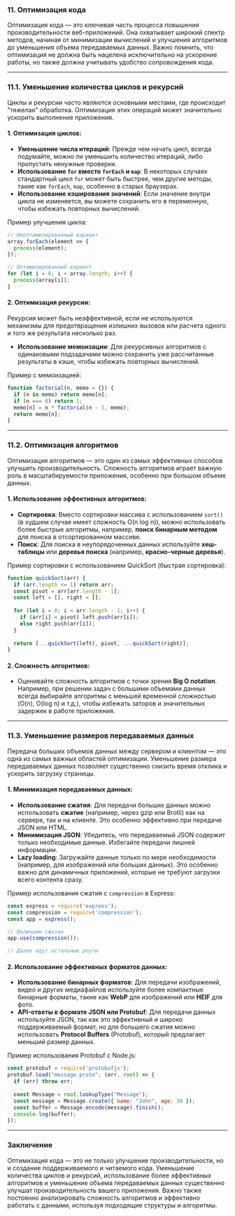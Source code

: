 ### 11. **Оптимизация кода**

Оптимизация кода — это ключевая часть процесса повышения производительности веб-приложений. Она охватывает широкий спектр методов, начиная от минимизации вычислений и улучшения алгоритмов до уменьшения объема передаваемых данных. Важно помнить, что оптимизация не должна быть нацелена исключительно на ускорение работы, но также должна учитывать удобство сопровождения кода.

---

### 11.1. **Уменьшение количества циклов и рекурсий**

Циклы и рекурсии часто являются основными местами, где происходит "тяжелая" обработка. Оптимизация этих операций может значительно ускорить выполнение приложения.

#### 1. **Оптимизация циклов**:
   - **Уменьшение числа итераций**: Прежде чем начать цикл, всегда подумайте, можно ли уменьшить количество итераций, либо пропустить ненужные проверки.
   - **Использование `for` вместо `forEach` и `map`**: В некоторых случаях стандартный цикл `for` может быть быстрее, чем другие методы, такие как `forEach`, `map`, особенно в старых браузерах.
   - **Использование кэширования значений**: Если значение внутри цикла не изменяется, вы можете сохранить его в переменную, чтобы избежать повторных вычислений.

Пример улучшения цикла:

```javascript
// Неоптимизированный вариант
array.forEach(element => {
  process(element);
});

// Оптимизированный вариант
for (let i = 0; i < array.length; i++) {
  process(array[i]);
}
```

#### 2. **Оптимизация рекурсии**:
   Рекурсия может быть неэффективной, если не используются механизмы для предотвращения излишних вызовов или расчета одного и того же результата несколько раз.

   - **Использование мемоизации**: Для рекурсивных алгоритмов с одинаковыми подзадачами можно сохранить уже рассчитанные результаты в кэше, чтобы избежать повторных вычислений.
   
   Пример с мемоизацией:

```javascript
function factorial(n, memo = {}) {
  if (n in memo) return memo[n];
  if (n === 0) return 1;
  memo[n] = n * factorial(n - 1, memo);
  return memo[n];
}
```

---

### 11.2. **Оптимизация алгоритмов**

Оптимизация алгоритмов — это один из самых эффективных способов улучшить производительность. Сложность алгоритмов играет важную роль в масштабируемости приложения, особенно при большом объеме данных.

#### 1. **Использование эффективных алгоритмов**:
   - **Сортировка**: Вместо сортировки массива с использованием `sort()` (в худшем случае имеет сложность O(n log n)), можно использовать более быстрые алгоритмы, например, **поиск бинарным методом** для поиска в отсортированном массиве.
   - **Поиск**: Для поиска в неупорядоченных данных используйте **хеш-таблицы** или **деревья поиска** (например, **красно-черные деревья**).

Пример сортировки с использованием QuickSort (быстрая сортировка):

```javascript
function quickSort(arr) {
  if (arr.length <= 1) return arr;
  const pivot = arr[arr.length - 1];
  const left = [], right = [];
  
  for (let i = 0; i < arr.length - 1; i++) {
    if (arr[i] < pivot) left.push(arr[i]);
    else right.push(arr[i]);
  }
  
  return [...quickSort(left), pivot, ...quickSort(right)];
}
```

#### 2. **Сложность алгоритмов**:
   - Оценивайте сложность алгоритмов с точки зрения **Big O notation**. Например, при решении задач с большими объемами данных всегда выбирайте алгоритмы с меньшей временной сложностью (O(n), O(log n) и т.д.), чтобы избежать заторов и значительных задержек в работе приложения.

---

### 11.3. **Уменьшение размеров передаваемых данных**

Передача больших объемов данных между сервером и клиентом — это одна из самых важных областей оптимизации. Уменьшение размера передаваемых данных позволяет существенно снизить время отклика и ускорить загрузку страницы.

#### 1. **Минимизация передаваемых данных**:
   - **Использование сжатия**: Для передачи больших данных можно использовать **сжатие** (например, через gzip или Brotli) как на сервере, так и на клиенте. Это особенно эффективно при передаче JSON или HTML.
   - **Минимизация JSON**: Убедитесь, что передаваемый JSON содержит только необходимые данные. Избегайте передачи лишней информации.
   - **Lazy loading**: Загружайте данные только по мере необходимости (например, для изображений или больших данных). Это особенно важно для динамичных приложений, которые не требуют загрузки всего контента сразу.

Пример использования сжатия с `compression` в Express:

```javascript
const express = require('express');
const compression = require('compression');
const app = express();

// Включаем сжатие
app.use(compression());

// Далее идут остальные роуты
```

#### 2. **Использование эффективных форматов данных**:
   - **Использование бинарных форматов**: Для передачи изображений, видео и других медиафайлов используйте более компактные бинарные форматы, такие как **WebP** для изображений или **HEIF** для фото.
   - **API-ответы в формате JSON или Protobuf**: Для передачи данных используйте JSON, так как это эффективный и широко поддерживаемый формат, но для большего сжатия можно использовать **Protocol Buffers** (Protobuf), который предлагает меньший размер данных.

Пример использования Protobuf с Node.js:

```javascript
const protobuf = require('protobufjs');
protobuf.load("message.proto", (err, root) => {
  if (err) throw err;
  
  const Message = root.lookupType("Message");
  const message = Message.create({ name: "John", age: 30 });
  const buffer = Message.encode(message).finish();
  console.log(buffer);
});
```

---

### Заключение

Оптимизация кода — это не только улучшение производительности, но и создание поддерживаемого и читаемого кода. Уменьшение количества циклов и рекурсий, использование более эффективных алгоритмов и уменьшение объема передаваемых данных существенно улучшат производительность вашего приложения. Важно также постоянно анализировать сложность алгоритмов и эффективно работать с данными, используя подходящие структуры и алгоритмы.
